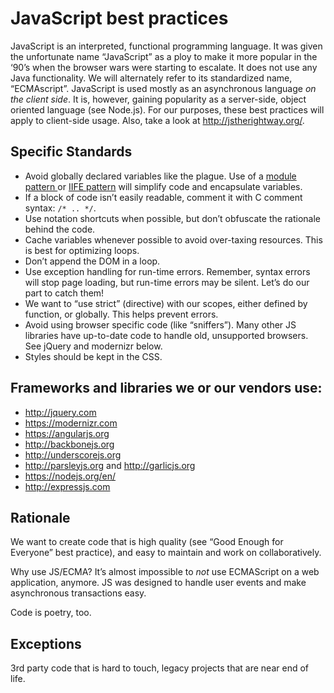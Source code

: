 # JavaScript best practices

JavaScript is an interpreted, functional programming language. It was given the unfortunate name “JavaScript” as a ploy to make it more popular in the ‘90’s when the browser wars were starting to escalate. It does not use any Java functionality. We will alternately refer to its standardized name, “ECMAscript”. JavaScript is used mostly as an asynchronous language *on the client side*. It is, however, gaining popularity as a server-side, object oriented language (see Node.js). For our purposes, these best practices will apply to client-side usage. Also, take a look at http://jstherightway.org/.

## Specific Standards

* Avoid globally declared variables like the plague. Use of a [module pattern ](http://christianheilmann.com/2007/08/22/again-with-the-module-pattern-reveal-something-to-the-world/) or [IIFE pattern](http://benalman.com/news/2010/11/immediately-invoked-function-expression/) will simplify code and encapsulate variables.
* If a block of code isn’t easily readable, comment it with C comment syntax: `/* .. */`.
* Use notation shortcuts when possible, but don’t obfuscate the rationale behind the code.
* Cache variables whenever possible to avoid over-taxing resources. This is best for optimizing loops. 
* Don’t append the DOM in a loop.
* Use exception handling for run-time errors. Remember, syntax errors will stop page loading, but run-time errors may be silent. Let’s do our part to catch them!
* We want to “use strict” (directive) with our scopes, either defined by function, or globally. This helps prevent errors.
* Avoid using browser specific code (like “sniffers”). Many other JS libraries have up-to-date code to handle old, unsupported browsers. See jQuery and modernizr below.
* Styles should be kept in the CSS.

## Frameworks and libraries we or our vendors use: 

* http://jquery.com
* https://modernizr.com
* https://angularjs.org
* http://backbonejs.org
* http://underscorejs.org
* http://parsleyjs.org and http://garlicjs.org
* https://nodejs.org/en/
* http://expressjs.com

## Rationale
We want to create code that is high quality (see “Good Enough for Everyone” best practice), and easy to maintain and work on collaboratively.

Why use JS/ECMA? It’s almost impossible to *not* use ECMAScript on a web application, anymore. JS was designed to handle user events and make asynchronous transactions easy. 

Code is poetry, too.

## Exceptions

3rd party code that is hard to touch, legacy projects that are near end of life.

